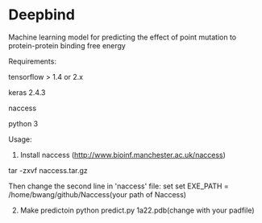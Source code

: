 # Deepbind
Machine learning model for predicting the effect of point mutation to protein-protein binding free energy 

Requirements:

tensorflow > 1.4 or 2.x

keras 2.4.3

naccess

python 3



Usage:
1. Install naccess (http://www.bioinf.manchester.ac.uk/naccess)

tar -zxvf naccess.tar.gz

Then change the second line in 'naccess' file: set set EXE_PATH = /home/bwang/github/Naccess(your path of Naccess)

2. Make predictoin
python predict.py 1a22.pdb(change with your padfile)
